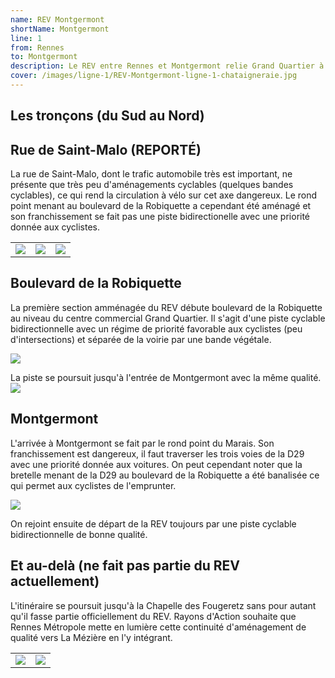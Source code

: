 ```yaml
---
name: REV Montgermont
shortName: Montgermont
line: 1
from: Rennes
to: Montgermont
description: Le REV entre Rennes et Montgermont relie Grand Quartier à Montgermont avant de se connecter au REV départemental reliant Montgermont à La Chapelle-des-Fougeretz et La Mézière, le long de la route du meuble.
cover: /images/ligne-1/REV-Montgermont-ligne-1-chataigneraie.jpg
---
```


## Les tronçons (du Sud au Nord)

## Rue de Saint-Malo (REPORTÉ)
La rue de Saint-Malo, dont le trafic automobile très est important, ne présente que très peu d'aménagements cyclables (quelques bandes cyclables), ce qui rend la circulation à vélo sur cet axe dangereux. Le rond point menant au boulevard de la Robiquette a cependant été aménagé et son franchissement se fait pas une piste bidirectionelle avec une priorité donnée aux cyclistes.

| | | |
|---|---|---|
|![](/images/ligne-1/REV-Montgermont-ligne-1-saint-malo_debut.jpg) | ![](/images/ligne-1/REV-Montgermont-ligne-1-saint-malo.jpg) |![](/images/ligne-1/REV-Montgermont-ligne-1-saint-malo-vers-robiquette.jpg)|

## Boulevard de la Robiquette

La première section amménagée du REV débute boulevard de la Robiquette au niveau du centre commercial Grand Quartier. Il s'agit d'une piste cyclable bidirectionnelle avec un régime de priorité favorable aux cyclistes (peu d'intersections) et séparée de la voirie par une bande végétale.

![](/images/ligne-1/REV-Montgermont-ligne-1-debut.jpg)

La piste se poursuit jusqu'à l'entrée de Montgermont avec la même qualité.
![](/images/ligne-1/REV-Montgermont-ligne-1-chataigneraie.jpg)

## Montgermont
L'arrivée à Montgermont se fait par le rond point du Marais. Son franchissement est dangereux, il faut traverser les trois voies de la D29 avec une priorité donnée aux voitures. On peut cependant noter que la bretelle menant de la D29 au boulevard de la Robiquette a été banalisée ce qui permet aux cyclistes de l'emprunter.

![](/images/ligne-1/REV-Montgermont-ligne-1-carrefour_mongermont.jpg)

On rejoint ensuite de départ de la REV toujours par une piste cyclable bidirectionnelle de bonne qualité.

## Et au-delà (ne fait pas partie du REV actuellement)
L'itinéraire se poursuit jusqu'à la Chapelle des Fougeretz sans pour autant qu'il fasse partie officiellement du REV. Rayons d'Action souhaite que Rennes Métropole mette en lumière cette continuité d'aménagement de qualité vers La Mézière en l'y intégrant.

| | |
|---|---|
|![](/images/ligne-1/REV-Montgermont-ligne-1-fin.jpg) | ![](/images/ligne-1/REV-Montgermont-ligne-1-chapelle-des-fougeretz.jpg) |
